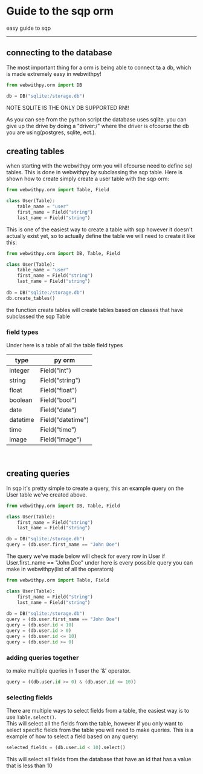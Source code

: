 # Guide to the sqp orm
easy guide to sqp

---

## connecting to the database
The most important thing for a orm is being able to connect ta a db, which is made extremely easy in webwithpy!

```python
from webwithpy.orm import DB

db = DB("sqlite:/storage.db")
```
NOTE SQLITE IS THE ONLY DB SUPPORTED RN!!

As you can see from the python script the database uses sqlite. you can give up the drive by doing a "driver:/"
where the driver is ofcourse the db you are using(postgres, sqlite, ect.). 

## creating tables
when starting with the webwithpy orm you will ofcourse need to define sql tables. This is done in webwithpy by 
subclassing the sqp table. Here is shown how to create simply create a user table with the sqp orm:

```python
from webwithpy.orm import Table, Field

class User(Table):
    table_name = "user"
    first_name = Field("string")
    last_name = Field("string")
```

This is one of the easiest way to create a table with sqp however it doesn't actually exist yet, so to actually define
the table we will need to create it like this:

```python
from webwithpy.orm import DB, Table, Field

class User(Table):
    table_name = "user"
    first_name = Field("string")
    last_name = Field("string")
    
db = DB("sqlite:/storage.db")
db.create_tables()
```

the function create tables will create tables based on classes that have subclassed the sqp Table

### field types
Under here is a table of all the table field types

| type     | py orm            |
|----------|-------------------|
| integer  | Field("int")      |
| string   | Field("string")   |
| float    | Field("float")    |
| boolean  | Field("bool")     |
| date     | Field("date")     |
| datetime | Field("datetime") |
| time     | Field("time")     |
| image    | Field("image")    |
<br>

## creating queries
In sqp it's pretty simple to create a query, this an example query on the User table we've created above.

```python
from webwithpy.orm import DB, Table, Field

class User(Table):
    first_name = Field("string")
    last_name = Field("string")

db = DB("sqlite:/storage.db")    
query = (db.user.first_name == "John Doe")
```

The query we've made below will check for every row in User if User.first_name == "John Doe"
under here is every possible query you can make in webwithpy(list of all the operators)

```python
from webwithpy.orm import Table, Field

class User(Table):
    first_name = Field("string")
    last_name = Field("string")
    
db = DB("sqlite:/storage.db")
query = (db.user.first_name == "John Doe")
query = (db.user.id < 10)
query = (db.user.id > 0)
query = (db.user.id <= 10)
query = (db.user.id >= 0)
```

### adding queries together
to make multiple queries in 1 user the '&' operator.

```python
query = ((db.user.id >= 0) & (db.user.id <= 10))
```

### selecting fields
There are multiple ways to select fields from a table, the easiest way is to use `Table.select()`.<br>
This will select all the fields from the table, however if you only want to select specific fields from the table
you will need to make queries. This is a example of how to select a field based on any query:

```python
selected_fields = (db.user.id < 10).select()
```

This will select all fields from the database that have an id that has a value that is less than 10